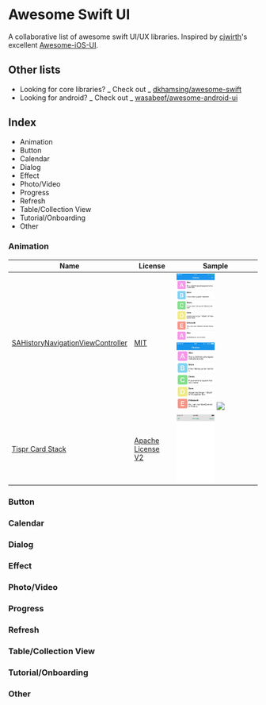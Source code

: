 # Awesome Swift UI
A collaborative list of awesome swift UI/UX libraries. Inspired by [cjwirth]'s excellent [Awesome-iOS-UI][awesome-ios-ui].

## Other lists
- Looking for core libraries? _ Check out _ [dkhamsing/awesome-swift]
- Looking for android? _ Check out _ [wasabeef/awesome-android-ui]

## Index
- Animation
- Button
- Calendar
- Dialog
- Effect
- Photo/Video
- Progress
- Refresh
- Table/Collection View
- Tutorial/Onboarding
- Other

### Animation

Name                                                                                                     | License             | Sample
-------------------------------------------------------------------------------------------------------- | ------------------- | --------------------------------------------------------------------------------------------------------------------------------------------------------------------------------------------------------------------------------------
[SAHistoryNavigationViewController](https://github.com/szk-atmosphere/SAHistoryNavigationViewController) | [MIT]               | <img src="assets/SAHistoryNavgigationViewController/3dtouch.gif" width="49%"> <img src="assets/SAHistoryNavgigationViewController/sample.gif" width="49%"> <img src="assets/SAHistoryNavgigationViewController/touch.gif" width="49%">
[Tispr Card Stack](https://github.com/tispr/tispr-card-stack)                                            | [Apache License V2] | <img src="assets/tispr-card-stack/Screenshot_main.gif" width="49%">

### Button
### Calendar
### Dialog
### Effect
### Photo/Video
### Progress
### Refresh
### Table/Collection View
### Tutorial/Onboarding
### Other

[cjwirth]: https://github.com/cjwirth
[dkhamsing/awesome-swift]: https://github.com/matteocrippa/awesome-swift#ui
[wasabeef/awesome-android-ui]: https://github.com/wasabeef/awesome-android-ui
[awesome-ios-ui]: https://github.com/cjwirth/awesome-ios-ui
[mit]: http://opensource.org/licenses/MIT
[apache license v2]: https://www.apache.org/licenses/LICENSE-2.0
